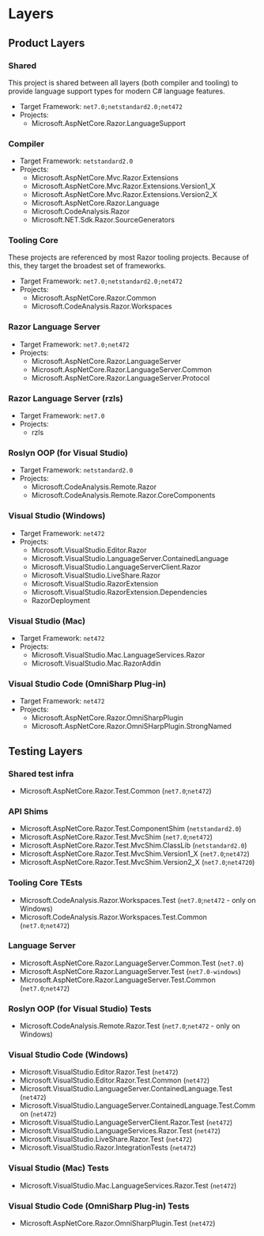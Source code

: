 # Layers

## Product Layers

### Shared

This project is shared between all layers (both compiler and tooling) to provide language support types for modern C# language features.

- Target Framework: `net7.0;netstandard2.0;net472`
- Projects:
  - Microsoft.AspNetCore.Razor.LanguageSupport

### Compiler

- Target Framework: `netstandard2.0`
- Projects:
  - Microsoft.AspNetCore.Mvc.Razor.Extensions
  - Microsoft.AspNetCore.Mvc.Razor.Extensions.Version1_X
  - Microsoft.AspNetCore.Mvc.Razor.Extensions.Version2_X
  - Microsoft.AspNetCore.Razor.Language
  - Microsoft.CodeAnalysis.Razor
  - Microsoft.NET.Sdk.Razor.SourceGenerators

### Tooling Core

These projects are referenced by most Razor tooling projects. Because of this, they
target the broadest set of frameworks.

- Target Framework: `net7.0;netstandard2.0;net472`
- Projects:
  - Microsoft.AspNetCore.Razor.Common
  - Microsoft.CodeAnalysis.Razor.Workspaces

### Razor Language Server

- Target Framework: `net7.0;net472`
- Projects:
  - Microsoft.AspNetCore.Razor.LanguageServer
  - Microsoft.AspNetCore.Razor.LanguageServer.Common
  - Microsoft.AspNetCore.Razor.LanguageServer.Protocol

### Razor Language Server (rzls)

- Target Framework: `net7.0`
- Projects:
  - rzls

### Roslyn OOP (for Visual Studio)

- Target Framework: `netstandard2.0`
- Projects:
  - Microsoft.CodeAnalysis.Remote.Razor
  - Microsoft.CodeAnalysis.Remote.Razor.CoreComponents

### Visual Studio (Windows)

- Target Framework: `net472`
- Projects:
  - Microsoft.VisualStudio.Editor.Razor
  - Microsoft.VisualStudio.LanguageServer.ContainedLanguage
  - Microsoft.VisualStudio.LanguageServerClient.Razor
  - Microsoft.VisualStudio.LiveShare.Razor
  - Microsoft.VisualStudio.RazorExtension
  - Microsoft.VisualStudio.RazorExtension.Dependencies
  - RazorDeployment

### Visual Studio (Mac)

- Target Framework: `net472`
- Projects:
  - Microsoft.VisualStudio.Mac.LanguageServices.Razor
  - Microsoft.VisualStudio.Mac.RazorAddin

### Visual Studio Code (OmniSharp Plug-in)

- Target Framework: `net472`
- Projects:
  - Microsoft.AspNetCore.Razor.OmniSharpPlugin
  - Microsoft.AspNetCore.Razor.OmniSHarpPlugin.StrongNamed

## Testing Layers

### Shared test infra

- Microsoft.AspNetCore.Razor.Test.Common (`net7.0`;`net472`)

### API Shims

- Microsoft.AspNetCore.Razor.Test.ComponentShim (`netstandard2.0`)
- Microsoft.AspNetCore.Razor.Test.MvcShim (`net7.0`;`net472`)
- Microsoft.AspNetCore.Razor.Test.MvcShim.ClassLib (`netstandard2.0`)
- Microsoft.AspNetCore.Razor.Test.MvcShim.Version1_X (`net7.0`;`net472`)
- Microsoft.AspNetCore.Razor.Test.MvcShim.Version2_X (`net7.0`;`net4720`)

### Tooling Core TEsts

- Microsoft.CodeAnalysis.Razor.Workspaces.Test (`net7.0`;`net472` - only on Windows)
- Microsoft.CodeAnalysis.Razor.Workspaces.Test.Common (`net7.0`;`net472`)

### Language Server

- Microsoft.AspNetCore.Razor.LanguageServer.Common.Test (`net7.0`)
- Microsoft.AspNetCore.Razor.LanguageServer.Test (`net7.0-windows`)
- Microsoft.AspNetCore.Razor.LanguageServer.Test.Common (`net7.0`;`net472`)

### Roslyn OOP (for Visual Studio) Tests

- Microsoft.CodeAnalysis.Remote.Razor.Test (`net7.0`;`net472` - only on Windows)

### Visual Studio Code (Windows)

- Microsoft.VisualStudio.Editor.Razor.Test (`net472`)
- Microsoft.VisualStudio.Editor.Razor.Test.Common (`net472`)
- Microsoft.VisualStudio.LanguageServer.ContainedLanguage.Test (`net472`)
- Microsoft.VisualStudio.LanguageServer.ContainedLanguage.Test.Common (`net472`)
- Microsoft.VisualStudio.LanguageServerClient.Razor.Test (`net472`)
- Microsoft.VisualStudio.LanguageServices.Razor.Test (`net472`)
- Microsoft.VisualStudio.LiveShare.Razor.Test (`net472`)
- Microsoft.VisualStudio.Razor.IntegrationTests (`net472`)

### Visual Studio (Mac) Tests

- Microsoft.VisualStudio.Mac.LanguageServices.Razor.Test (`net472`)

### Visual Studio Code (OmniSharp Plug-in) Tests

- Microsoft.AspNetCore.Razor.OmniSharpPlugin.Test (`net472`)
